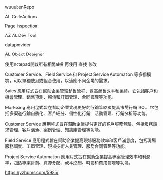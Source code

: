 wuuubenRepo

AL CodeActions

Page inspection

AZ AL Dev Tool

dataprovider

AL Object Designer

使用notepad開啟所有相關al檔 再使用 查找 修改

Customer Service、Field Service 和 Project Service Automation 等多個模塊，可以單獨使用或組合使用，以適應不同企業的需求。

Sales 應用程式旨在幫助企業管理銷售流程、提高銷售效率和業績。它包括客戶和機會管理、銷售預測、報價和訂單管理、合同管理等功能。

Marketing 應用程式旨在幫助企業實現更好的行銷策略和提高市場行銷 ROI。它包括多渠道行銷自動化、客戶細分、個性化行銷、活動管理、行銷分析等功能。

Customer Service 應用程式旨在幫助企業提供更好的客戶服務體驗，包括服務請求管理、客戶溝通、案例管理、知識庫管理等功能。

Field Service 應用程式旨在幫助企業提高現場服務效率和客戶滿意度，包括現場服務調度、工單管理、現場技術人員管理、服務合同管理等功能。

Project Service Automation 應用程式旨在幫助企業提高專案管理效率和利潤率，包括專案計劃、資源分配、成本控制、時間和費用管理等功能。

https://yzhums.com/5985/
